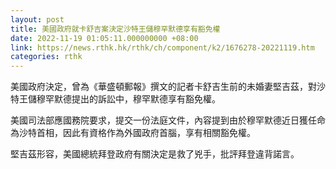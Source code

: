 ```yaml
---
layout: post
title: 美國政府就卡舒吉案決定沙特王儲穆罕默德享有豁免權
date: 2022-11-19 01:05:11.000000000 +08:00
link: https://news.rthk.hk/rthk/ch/component/k2/1676278-20221119.htm
categories: rthk
---
```


美國政府決定，曾為《華盛頓郵報》撰文的記者卡舒吉生前的未婚妻堅吉茲，對沙特王儲穆罕默德提出的訴訟中，穆罕默德享有豁免權。

美國司法部應國務院要求，提交一份法庭文件，內容提到由於穆罕默德近日獲任命為沙特首相，因此有資格作為外國政府首腦，享有相關豁免權。

堅吉茲形容，美國總統拜登政府有關決定是救了兇手，批評拜登違背諾言。
